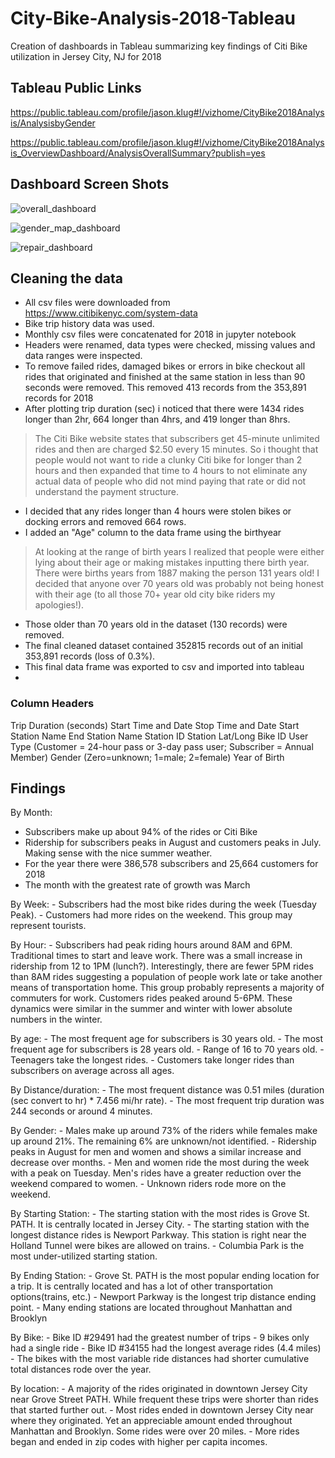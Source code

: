 # City-Bike-Analysis-2018-Tableau
Creation of dashboards in Tableau summarizing key findings of Citi Bike utilization in Jersey City, NJ for 2018

## Tableau Public Links

 https://public.tableau.com/profile/jason.klug#!/vizhome/CityBike2018Analysis/AnalysisbyGender

 https://public.tableau.com/profile/jason.klug#!/vizhome/CityBike2018Analysis_OverviewDashboard/AnalysisOverallSummary?publish=yes


## Dashboard Screen Shots


![overall_dashboard](https://user-images.githubusercontent.com/48166327/64482004-e004ea80-d19d-11e9-95fe-a4c92dcbb1e5.PNG)



![gender_map_dashboard](https://user-images.githubusercontent.com/48166327/64482006-e2674480-d19d-11e9-84f1-177eafb3d2b3.PNG)



![repair_dashboard](https://user-images.githubusercontent.com/48166327/64482008-e4310800-d19d-11e9-9862-a0750a424e11.PNG)



## Cleaning the data

  - All csv files were downloaded from https://www.citibikenyc.com/system-data
  - Bike trip history data was used.
  - Monthly csv files were concatenated for 2018 in jupyter notebook 
  - Headers were renamed, data types were checked, missing values and data ranges were inspected.
  - To remove failed rides, damaged bikes or errors in bike checkout all rides that originated and finished at the same station in less than 90 seconds were removed. This removed 413 records from the 353,891 records for 2018
  - After plotting trip duration (sec) i noticed that there were 1434 rides longer than 2hr, 664 longer than 4hrs, and 419 longer than 8hrs.  
  >The Citi Bike website states that subscribers get 45-minute unlimited rides and then are charged $2.50 every 15 minutes.  So i thought that people would not want to ride a clunky Citi bike for longer than 2 hours and then expanded that time to 4 hours to not eliminate any actual data of people who did not mind paying that rate or did not understand the payment structure. 
- I decided that any rides longer than 4 hours were stolen bikes or docking errors and removed 664 rows. 
- I added an "Age" column to the data frame using the birthyear
> At looking at the range of birth years I realized that people were either lying about their age or making mistakes inputting there birth year. There were births years from 1887 making the person 131 years old!  I decided that anyone over 70 years old was probably not being honest with their age (to all those 70+ year old city bike riders my apologies!).  
- Those older than 70 years old in the dataset (130 records) were removed.
- The final cleaned dataset contained 352815 records out of an initial 353,891 records (loss of 0.3%).
- This final data frame was exported to csv and imported into tableau
- 
### Column Headers
 
Trip Duration (seconds)
Start Time and Date
Stop Time and Date
Start Station Name
End Station Name
Station ID
Station Lat/Long
Bike ID
User Type (Customer = 24-hour pass or 3-day pass user; Subscriber = Annual Member)
Gender (Zero=unknown; 1=male; 2=female)
Year of Birth

## Findings

By Month:
  - Subscribers make up about 94% of the rides or Citi Bike
  - Ridership for subscribers peaks in August and customers peaks in July. Making sense with the nice summer weather.
  - For the year there were 386,578 subscribers and 25,664 customers for 2018
  - The month with the greatest rate of growth was March

By Week:
    - Subscribers had the most bike rides during the week (Tuesday Peak).
    - Customers had more rides on the weekend.  This group may represent tourists.
    
By Hour:
    - Subscribers had peak riding hours around 8AM and 6PM.  Traditional times to start and leave work. There was a small increase in ridership from 12 to 1PM (lunch?). Interestingly, there are fewer 5PM rides than 8AM rides suggesting a population of people work late or take another means of transportation home. This group probably represents a majority of commuters for work. 
    Customers rides peaked around 5-6PM.
    These dynamics were similar in the summer and winter with lower absolute numbers in the winter. 
    
By age:
    - The most frequent age for subscribers is 30 years old.
    - The most frequent age for subscribers is 28 years old.
    - Range of 16 to 70 years old.
    - Teenagers take the longest rides.
    - Customers take longer rides than subscribers on average across all ages.
    
By Distance/duration:
    - The most frequent distance was 0.51 miles (duration (sec convert to hr) * 7.456 mi/hr rate).
    - The most frequent trip duration was 244 seconds or around 4 minutes.
    
By Gender:
    - Males make up around 73% of the riders while females make up around 21%.  The remaining 6% are unknown/not identified. 
    - Ridership peaks in August for men and women and shows a similar increase and decrease over months.
    - Men and women ride the most during the week with a peak on Tuesday. Men's rides have a greater reduction over the weekend compared to women.
    - Unknown riders rode more on the weekend.
    
By Starting Station:
    - The starting station with the most rides is Grove St. PATH.  It is centrally located in Jersey City. 
    - The starting station with the longest distance rides is Newport Parkway. This station is right near the Holland Tunnel were bikes are allowed on trains. 
    - Columbia Park is the most under-utilized starting station.
    
By Ending Station:
    - Grove St. PATH is the most popular ending location for a trip. It is centrally located and has a lot of other transportation options(trains, etc.)
    - Newport Parkway is the longest trip distance ending point. 
    - Many ending stations are located throughout Manhattan and Brooklyn
    
By Bike:
    - Bike ID #29491 had the greatest number of trips
    - 9 bikes only had a single ride
    - Bike ID #34155 had the longest average rides (4.4 miles) 
    - The bikes with the most variable ride distances had shorter cumulative total distances rode over the year.
    
By location:
    - A majority of the rides originated in downtown Jersey City near Grove Street PATH. While frequent these trips were shorter than rides that started further out. 
    - Most rides ended in downtown Jersey City near where they originated.  Yet an appreciable amount ended throughout Manhattan and Brooklyn. Some rides were over 20 miles. 
    - More rides began and ended in zip codes with higher per capita incomes.